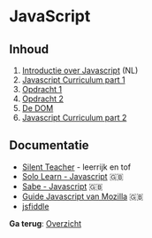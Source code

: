 # JavaScript

## Inhoud
1. [Introductie over Javascript](https://docs.google.com/presentation/d/1MLcM6CStbZ8a3a2lsR5MAg0mhBbeGnF1Az5r1uiN7RQ/edit?usp=sharing) (NL)
1. [Javascript Curriculum part 1](./Curriculum/Part_1/)
1. [Opdracht 1](./Opdrachten/Opdracht_1/)
1. [Opdracht 2](./Opdrachten/Opdracht_2/)
1. [De DOM](https://docs.google.com/presentation/d/1mVaBQ3iOnBsiZfGdJD1digi_uglB4zFw2q7geE5XGhc/edit?usp=sharing)
1. [Javascript Curriculum part 2](./Curriculum/Part_2/)
<!-- 1. [Opdracht 3](./Opdrachten/Opdracht_3/)
1. [Opdracht 4](./Opdrachten/Opdracht_4/)
1. [Opdracht 5](./Opdrachten/Opdracht_5/)
1. [Opdracht 6](./Opdrachten/Opdracht_6/) -->

## Documentatie
- [Silent Teacher](http://silentteacher.toxicode.fr/) - leerrijk en tof
- [Solo Learn - Javascript](https://www.sololearn.com/Course/JavaScript/) :uk:
- [Sabe - Javascript](https://sabe.io/classes/javascript) :uk:
- [Guide Javascript van Mozilla](https://developer.mozilla.org/en-US/docs/Web/JavaScript/Guide) :uk:
- [jsfiddle](https://jsfiddle.net/)


**Ga terug**: [Overzicht](../)
